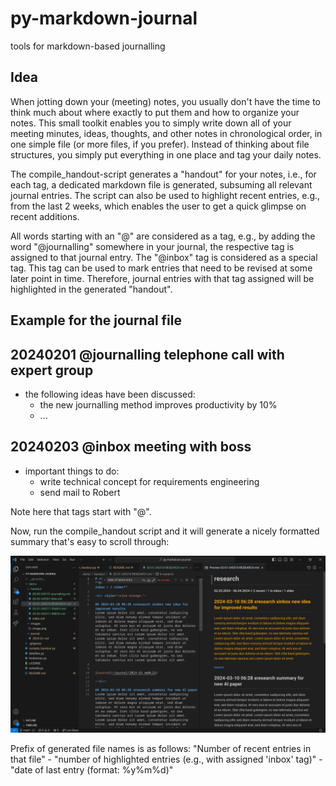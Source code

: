 # py-markdown-journal
tools for markdown-based journalling

## Idea
When jotting down your (meeting) notes, you usually don't have the time to think much about where exactly to put them and how to organize your notes.
This small toolkit enables you to simply write down all of your meeting minutes, ideas, thoughts, and other notes in chronological order, in one simple file (or more files, if you prefer).
Instead of thinking about file structures, you simply put everything in one place and tag your daily notes.

The compile\_handout-script generates a "handout" for your notes, i.e., for each tag, a dedicated markdown file is generated, subsuming all relevant journal entries.
The script can also be used to highlight recent entries, e.g., from the last 2 weeks, which enables the user to get a quick glimpse on recent additions.

All words starting with an "@" are considered as a tag, e.g., by adding the word "@journalling" somewhere in your journal, the respective tag is assigned to that journal entry.
The "@inbox" tag is considered as a special tag. This tag can be used to mark entries that need to be revised at some later point in time.
Therefore, journal entries with that tag assigned will be highlighted in the generated "handout".


## Example for the journal file
## 20240201 @journalling telephone call with expert group
- the following ideas have been discussed:
  - the new journalling method improves productivity by 10%
  - ...

## 20240203 @inbox meeting with boss
- important things to do:
  - write technical concept for requirements engineering
  - send mail to Robert



Note here that tags start with "@".

Now, run the compile\_handout script and it will generate a nicely formatted summary that's easy to scroll through:

![the generated handout files, opened in VS code](demo/images/image.png)

Prefix of generated file names is as follows:
"Number of recent entries in that file" - "number of highlighted entries (e.g., with assigned 'inbox' tag)" - "date of last entry (format: %y%m%d)"
